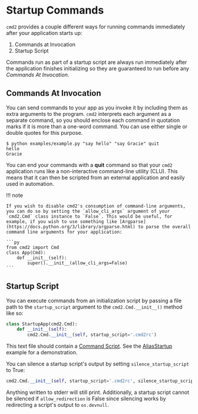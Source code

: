 # Startup Commands

`cmd2` provides a couple different ways for running commands immediately after your application starts up:

1.  Commands at Invocation
1.  Startup Script

Commands run as part of a startup script are always run immediately after the application finishes initializing so they are guaranteed to run before any _Commands At Invocation_.

## Commands At Invocation

You can send commands to your app as you invoke it by including them as extra arguments to the program. `cmd2` interprets each argument as a separate command, so you should enclose each command in quotation marks if it is more than a one-word command. You can use either single or double quotes for this purpose.

    $ python examples/example.py "say hello" "say Gracie" quit
    hello
    Gracie

You can end your commands with a **quit** command so that your `cmd2` application runs like a non-interactive command-line utility (CLU). This means that it can then be scripted from an external application and easily used in automation.

!!! note

    If you wish to disable cmd2's consumption of command-line arguments, you can do so by setting the `allow_cli_args` argument of your `cmd2.Cmd` class instance to `False`. This would be useful, for example, if you wish to use something like [Argparse](https://docs.python.org/3/library/argparse.html) to parse the overall command line arguments for your application:

    ```py
    from cmd2 import Cmd
    class App(Cmd):
        def __init__(self):
            super().__init__(allow_cli_args=False)
    ```

## Startup Script

You can execute commands from an initialization script by passing a file path to the `startup_script` argument to the `cmd2.Cmd.__init__()` method like so:

```py
class StartupApp(cmd2.Cmd):
    def __init__(self):
        cmd2.Cmd.__init__(self, startup_script='.cmd2rc')
```

This text file should contain a [Command Script](./scripting.md#command-scripts). See the [AliasStartup](https://github.com/python-cmd2/cmd2/blob/master/examples/alias_startup.py) example for a demonstration.

You can silence a startup script's output by setting `silence_startup_script` to True:

```py
cmd2.Cmd.__init__(self, startup_script='.cmd2rc', silence_startup_script=True)
```

Anything written to stderr will still print. Additionally, a startup script cannot be silenced if `allow_redirection` is False since silencing works by redirecting a script's output to `os.devnull`.
